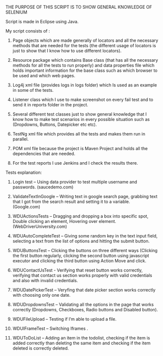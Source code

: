 THE PURPOSE OF THIS SCRIPT IS TO SHOW GENERAL KNOWLEDGE OF SELENIUM

Script is made in Eclipse using Java.

My script consists of :

1. Page objects which are made generally of locators and all the necessary methods that are needed for the tests
(the different usage of locators is just to show that I know how to use different locators). 

2. Resource package which contains Base class (that has all the necessary methods for all the tests to run properly) 
and data properties file which holds important information for the base class such as which browser to be used and which web pages.

3. Log4j xml file (provides logs in logs folder) which Is used as an example in some of the tests.

4. Listener class which I use to make screenshot on every fail test and to send it in reports folder in the project.

5. Several different test classes just to show general knowledge that I know how to make test scenarios in every possible situation 
such as (Dropdowns, Buttons, Datepicker etc etc).

6. TestNg xml file which provides all the tests and makes them run in parallel.

7. POM xml file because the project is Maven Project and holds all the dependencies that are needed. 

8. For the test reports I use Jenkins and I check the results there.


Tests explanation:

1. Login test – Using data provider to test multiple username and passwords. (saucedemo.com)

2. ValidateTextInGoogle – Writing text in google search page, grabbing text that I got from the search result and setting it to a variable.  (Google.com)

3. WDUActionsTests – Dragging and dropping a box into specific spot, Double clicking an element, Hovering over element. (WebDriverUniversity.com)

4. WDUAutoCompleteTest – Giving some random key in the text input field,  selecting a text from the list of options and hitting the submit button.

5. WDUButtonsTest – Clicking the buttons on three different ways (Clicking the first button regularly, clicking the second button using javascript 
executor and clicking the third button using Action Move and click.

6. WDUContactUsTest  - Verifying that reset button works correctly, verifying that contact us section works properly with valid credentials and 
also with invalid credentials.

7. WDUDatePickerTest – Veryfing that date picker section works correctly with choosing only one date.
 
8. WDUDropdownsTest – Validating all the options in the page that works correctly (Dropdowns, Checkboxes, Radio buttons and Disabled button).

9. WDUFileUpload – Testing if I’m able to upload a file.

10. WDUIFrameTest – Switching Iframes .

11. WDUToDoList – Adding an item in the todolist, checking if the item is added correctly than deleting the same item and checking if the 
item deleted is correctly deleted.
